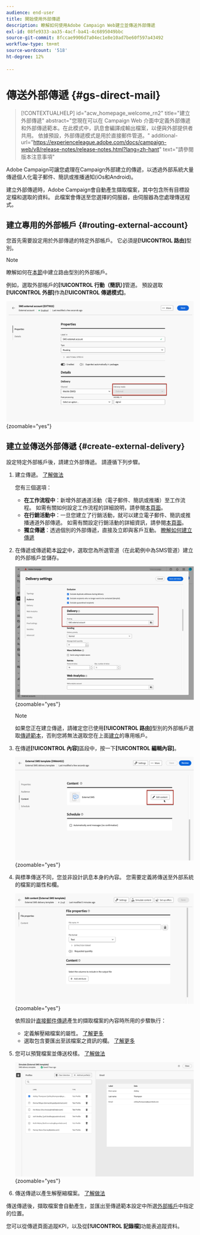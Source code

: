 ```yaml
---
audience: end-user
title: 開始使用外部傳遞
description: 瞭解如何使用Adobe Campaign Web建立並傳送外部傳遞
exl-id: 08fe9333-aa35-4acf-ba41-4c6895049bbc
source-git-commit: 8fccae9906d7a04ec1e8e10ad7be60f597a43492
workflow-type: tm+mt
source-wordcount: '518'
ht-degree: 12%

---
```


# 傳送外部傳遞 {#gs-direct-mail}

>[!CONTEXTUALHELP]
>id="acw_homepage_welcome_rn2"
>title="建立外部傳遞"
>abstract="您現在可以在 Campaign Web 介面中定義外部傳遞和外部傳遞範本。在此模式中，訊息會編譯成輸出檔案，以便與外部提供者共用。 依據預設，外部傳遞模式是用於直接郵件管道。"
>additional-url="https://experienceleague.adobe.com/docs/campaign-web/v8/release-notes/release-notes.html?lang=zh-hant" text="請參閱版本注意事項"


Adobe Campaign可讓您處理在Campaign外部建立的傳遞，以透過外部系統大量傳遞個人化電子郵件、簡訊或推播通知(iOs和Android)。

<!--The supported channels are Email, Mobile (SMS), and Push (iOs and Android).-->

建立外部傳遞時，Adobe Campaign會自動產生擷取檔案，其中包含所有目標設定檔和選取的資料。 此檔案會傳送至您選擇的伺服器，由伺服器為您處理傳送程式。

## 建立專用的外部帳戶 {#routing-external-account}

您首先需要設定用於外部傳遞的特定外部帳戶。 它必須是&#x200B;**[!UICONTROL 路由]**&#x200B;型別。

>[!NOTE]
>
>瞭解如何在[本節](../administration/external-account.md#routing)中建立路由型別的外部帳戶。

例如，選取外部帳戶的&#x200B;**[!UICONTROL 行動（簡訊）]**&#x200B;管道。 預設選取&#x200B;**[!UICONTROL 外部]**&#x200B;作為&#x200B;**[!UICONTROL 傳遞模式]**。

![](../administration/assets/external-account-delivery-mode.png){zoomable="yes"}

## 建立並傳送外部傳遞 {#create-external-delivery}

設定特定外部帳戶後，請建立外部傳遞。 請遵循下列步驟。

1. 建立傳遞。 [了解做法](create-deliveries.md)

   您有三個選項：

   * **在工作流程中**：新增外部通道活動（電子郵件、簡訊或推播）至工作流程。 如需有關如何設定工作流程的詳細說明，請參閱[本頁面](../workflows/gs-workflow-creation.md)。
   * **在行銷活動中**：一旦您建立了行銷活動，就可以建立電子郵件、簡訊或推播通道外部傳遞。 如需有關設定行銷活動的詳細資訊，請參閱[本頁面](../campaigns/gs-campaigns.md)。
   * **獨立傳遞**：透過個別的外部傳遞，直接及立即與客戶互動。 [瞭解如何建立傳遞](../msg/gs-deliveries.md)

1. 在傳遞或傳遞範本[設定](../advanced-settings/delivery-settings.md)中，選取您為所選管道（在此範例中為SMS管道）建立的外部帳戶並儲存。

   ![](assets/external-delivery-routing.png){zoomable="yes"}

   >[!NOTE]
   >
   >如果您正在建立傳遞，請確定您已使用&#x200B;**[!UICONTROL 路由]**&#x200B;型別的外部帳戶選取[傳遞範本](delivery-template.md)，否則您將無法選取您在上面[建立](#routing-external-account)的專用帳戶。

1. 在傳遞&#x200B;**[!UICONTROL 內容]**&#x200B;區段中，按一下&#x200B;**[!UICONTROL 編輯內容]**。

   ![](assets/external-delivery-edit-content.png){zoomable="yes"}

1. 與標準傳送不同，您並非設計訊息本身的內容。 您需要定義將傳送至外部系統的檔案的屬性和欄。

   ![](assets/external-delivery-file-properties.png){zoomable="yes"}

   依照設計[直接郵件傳遞](../direct-mail/content-direct-mail.md)產生的擷取檔案的內容時所用的步驟執行：

   * 定義解壓縮檔案的屬性。 [了解更多](../direct-mail/content-direct-mail.md#properties)
   * 選取包含要匯出至該檔案之資訊的欄。 [了解更多](../direct-mail/content-direct-mail.md#content)

1. 您可以預覽檔案並傳送校樣<!--not in UI right now - to check-->。 [了解做法](../direct-mail/send-direct-mail.md#preview-dm)

   ![](assets/external-delivery-simulate.png){zoomable="yes"}

1. 傳送傳遞以產生解壓縮檔案。 [了解做法](../direct-mail/send-direct-mail.md#send-dm)

傳送傳遞後，擷取檔案會自動產生，並匯出至傳遞範本設定中所選[外部帳戶](../administration/external-account.md#create-ext-account)中指定的位置。

您可以從傳遞頁面追蹤KPI，以及從&#x200B;**[!UICONTROL 記錄檔]**&#x200B;功能表追蹤資料。
